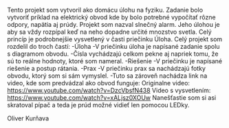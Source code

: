 Tento projekt som vytvoril ako domácu úlohu na fyziku.
Zadanie bolo vytvoriť príklad na elektrický obvod
kde by bolo potrebné vypočítať rôzne odpory, napätia aj prúdy.
Projekt som nazval slnečný alarm.
Jeho úlohou je aby sa vždy rozpípal keď na neho dopadne určité mnozstvo svetla.
Celý princíp je podrobnejšie vysvetlený v časti priečinku Úloha.
Celý projekt som rozdelil do troch častí:
    -Úloha
        -V priečinku úloha je napísané zadanie spolu s diagramom obvodu.
		-Čísla vychádzajú celkom pekne aj napriek tomu, že sú to reálne hodnoty, ktoré som nameral.
    -Riešenie
		-V priečinku je napísané riešenie a postup rátania.
    -Prax
		-V priečinku prax sa nachádzajú fotky obvodu, ktorý som si sám vymyslel.
		-Tuto sa zároveň nachádza link na video, kde som predvádzal ako obvod funguje:
		Originalne video:
		https://www.youtube.com/watch?v=DzcVbsfN438
		Video s vysvetlením:
		https://www.youtube.com/watch?v=xALjsz0XOUw
Nanešťastie som si asi skratoval pípač a teda je prúd možné vidieť len pomocou LEDky.
		 
		 
		 
Oliver Kurňava
